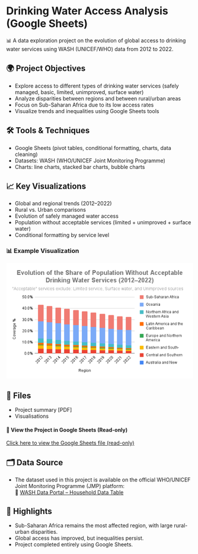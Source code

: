 # Drinking Water Access Analysis (Google Sheets)

📊 A data exploration project on the evolution of global access to drinking water services using WASH (UNICEF/WHO) data from 2012 to 2022.

## 🌍 Project Objectives

- Explore access to different types of drinking water services (safely managed, basic, limited, unimproved, surface water)
- Analyze disparities between regions and between rural/urban areas
- Focus on Sub-Saharan Africa due to its low access rates
- Visualize trends and inequalities using Google Sheets tools

## 🛠 Tools & Techniques

- Google Sheets (pivot tables, conditional formatting, charts, data cleaning)
- Datasets: WASH (WHO/UNICEF Joint Monitoring Programme)
- Charts: line charts, stacked bar charts, bubble charts

## 📈 Key Visualizations

- Global and regional trends (2012–2022)
- Rural vs. Urban comparisons
- Evolution of safely managed water access
- Population without acceptable services (limited + unimproved + surface water)
- Conditional formatting by service level


### 📊 Example Visualization

<p align="center">
  <img src="https://github.com/Nemo-ds/drinking-water-access-analysis/blob/main/unacceptable_water_access.png?raw=true" width="600"/>
</p>


## 📌 Files

- Project summary [PDF]
- Visualisations

#### 🔗 View the Project in Google Sheets (Read-only)

[Click here to view the Google Sheets file (read-only)](https://docs.google.com/spreadsheets/d/1c5HUak30KB8siQP2t2z8Tod5HEBMeds9pzkudclZA0g/edit?usp=sharing)

## 🗂️ Data Source

- The dataset used in this project is available on the official WHO/UNICEF Joint Monitoring Programme (JMP) platform:  
  🔗 [WASH Data Portal – Household Data Table](https://washdata.org/data/household#!/table?geo0=region&geo1=sdg)


## 📢 Highlights

- Sub-Saharan Africa remains the most affected region, with large rural-urban disparities.
- Global access has improved, but inequalities persist.
- Project completed entirely using Google Sheets.
